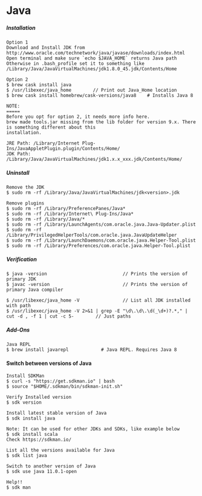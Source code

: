 # Java

##### Installation

    Option 1
    Download and Install JDK from http://www.oracle.com/technetwork/java/javase/downloads/index.html
    Open terminal and make sure `echo $JAVA_HOME` returns Java path
    Otherwise in .bash_profile set it to something like /Library/Java/JavaVirtualMachines/jdk1.8.0_45.jdk/Contents/Home

    Option 2
    $ brew cask install java
    $ /usr/libexec/java_home        // Print out Java_Home location
    $ brew cask install homebrew/cask-versions/java8    # Installs Java 8

    NOTE:
    =====
    Before you opt for option 2, it needs more info here.
    brew made tools.jar missing from the lib folder for version 9.x. There is something different about this
    installation.

    JRE Path: /Library/Internet Plug-Ins/JavaAppletPlugin.plugin/Contents/Home/
    JDK Path: /Library/Java/JavaVirtualMachines/jdk1.x.x_xxx.jdk/Contents/Home/

##### Uninstall

```
Remove the JDK
$ sudo rm -rf /Library/Java/JavaVirtualMachines/jdk<version>.jdk

Remove plugins
$ sudo rm -rf /Library/PreferencePanes/Java*
$ sudo rm -rf /Library/Internet\ Plug-Ins/Java*
$ sudo rm -rf /Library/Java/*
$ sudo rm -rf /Library/LaunchAgents/com.oracle.java.Java-Updater.plist
$ sudo rm -rf /Library/PrivilegedHelperTools/com.oracle.java.JavaUpdateHelper
$ sudo rm -rf /Library/LaunchDaemons/com.oracle.java.Helper-Tool.plist
$ sudo rm -rf /Library/Preferences/com.oracle.java.Helper-Tool.plist
```

##### Verification

```
$ java -version                            // Prints the version of primary JDK
$ javac -version                           // Prints the version of primary Java compiler

$ /usr/libexec/java_home -V                // List all JDK installed with path
$ /usr/libexec/java_home -V 2>&1 | grep -E "\d\.\d\.\d(_\d+)?.*," | cut -d , -f 1 | cut -c 5-        // Just paths
```

##### Add-Ons

```
Java REPL
$ brew install javarepl            # Java REPL. Requires Java 8
```

#### Switch between versions of Java

```
Install SDKMan
$ curl -s "https://get.sdkman.io" | bash
$ source "$HOME/.sdkman/bin/sdkman-init.sh"

Verify Installed version
$ sdk version

Install latest stable version of Java
$ sdk install java

Note: It can be used for other JDKs and SDKs, like example below
$ sdk install scala
Check https://sdkman.io/

List all the versions available for Java
$ sdk list java

Switch to another version of Java
$ sdk use java 11.0.1-open

Help!!
$ sdk man
```



